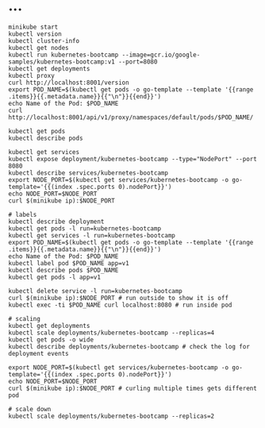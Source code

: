 # ...

    minikube start
    kubectl version
    kubectl cluster-info
    kubectl get nodes
    kubectl run kubernetes-bootcamp --image=gcr.io/google-samples/kubernetes-bootcamp:v1 --port=8080
    kubectl get deployments
    kubectl proxy
    curl http://localhost:8001/version
    export POD_NAME=$(kubectl get pods -o go-template --template '{{range .items}}{{.metadata.name}}{{"\n"}}{{end}}')
    echo Name of the Pod: $POD_NAME
    curl http://localhost:8001/api/v1/proxy/namespaces/default/pods/$POD_NAME/

    kubectl get pods
    kubectl describe pods

    kubectl get services
    kubectl expose deployment/kubernetes-bootcamp --type="NodePort" --port 8080
    kubectl describe services/kubernetes-bootcamp
    export NODE_PORT=$(kubectl get services/kubernetes-bootcamp -o go-template='{{(index .spec.ports 0).nodePort}}')
    echo NODE_PORT=$NODE_PORT
    curl $(minikube ip):$NODE_PORT

    # labels
    kubectl describe deployment
    kubectl get pods -l run=kubernetes-bootcamp
    kubectl get services -l run=kubernetes-bootcamp
    export POD_NAME=$(kubectl get pods -o go-template --template '{{range .items}}{{.metadata.name}}{{"\n"}}{{end}}')
    echo Name of the Pod: $POD_NAME
    kubectl label pod $POD_NAME app=v1
    kubectl describe pods $POD_NAME
    kubectl get pods -l app=v1

    kubectl delete service -l run=kubernetes-bootcamp
    curl $(minikube ip):$NODE_PORT # run outside to show it is off
    kubectl exec -ti $POD_NAME curl localhost:8080 # run inside pod

    # scaling
    kubectl get deployments
    kubectl scale deployments/kubernetes-bootcamp --replicas=4
    kubectl get pods -o wide
    kubectl describe deployments/kubernetes-bootcamp # check the log for deployment events

    export NODE_PORT=$(kubectl get services/kubernetes-bootcamp -o go-template='{{(index .spec.ports 0).nodePort}}')
    echo NODE_PORT=$NODE_PORT
    curl $(minikube ip):$NODE_PORT # curling multiple times gets different pod

    # scale down
    kubectl scale deployments/kubernetes-bootcamp --replicas=2